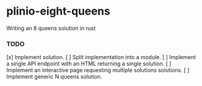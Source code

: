 # plinio-eight-queens
Writing an 8 queens solution in rust

### TODO

[x] Implement solution.
[ ] Split implementation into a module.
[ ] Implement a single API endpoint with an HTML returning a single solution.
[ ] Implement an interactive page requesting multiple solutions solutions.
[ ] Implement generic N queens solution.
